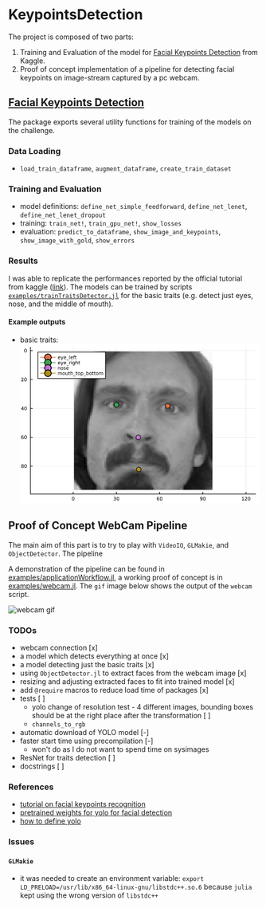 # KeypointsDetection

The project is composed of two parts:
1. Training and Evaluation of the model for [Facial Keypoints Detection](https://www.kaggle.com/competitions/facial-keypoints-detection/overview) from Kaggle.
2. Proof of concept implementation of a pipeline for detecting facial keypoints on image-stream captured by a pc webcam.

## [Facial Keypoints Detection](https://www.kaggle.com/competitions/facial-keypoints-detection/overview)

The package exports several utility functions for training of the models on the challenge.

### Data Loading
- `load_train_dataframe`, `augment_dataframe`, `create_train_dataset`

### Training and Evaluation
- model definitions: `define_net_simple_feedforward`, `define_net_lenet`, `define_net_lenet_dropout`
- training: `train_net!`, `train_gpu_net!`, `show_losses`
- evaluation: `predict_to_dataframe`, `show_image_and_keypoints`, `show_image_with_gold`, `show_errors`

### Results

I was able to replicate the performances reported by the official tutorial from kaggle ([link](https://danielnouri.org/notes/2014/12/17/using-convolutional-neural-nets-to-detect-facial-keypoints-tutorial/)). The models can be trained by scripts [`examples/trainTraitsDetector.jl`](examples/trainTraitsDetector.jl) for the basic traits (e.g. detect just eyes, nose, and the middle of mouth).

#### Example outputs
- basic traits:
![image_basic_traits](readme_files/basic_traits.jpg)

## Proof of Concept WebCam Pipeline

The main aim of this part is to try to play with `VideoIO`, `GLMakie`, and `ObjectDetector`. The pipeline 

A demonstration of the pipeline can be found in [examples/applicationWorkflow.jl](examples/applicationWorkflow.jl), a working proof of concept is in [examples/webcam.jl](examples/webcam.jl). The `gif` image below shows the output of the `webcam` script.

![webcam gif](readme_files/webcam.gif)

### TODOs

- webcam connection [x]
- a model which detects everything at once [x]
- a model detecting just the basic traits [x]
- using `ObjectDetector.jl` to extract  faces from the webcam image [x]
- resizing and adjusting extracted faces to fit into trained model [x]
- add `@require` macros to reduce load time of packages [x]
- tests [ ]
    - yolo change of resolution test - 4 different images, bounding boxes should be at the right place after the transformation [ ]
    - `channels_to_rgb`
- automatic download of YOLO model [-]
- faster start time using precompilation [-]
    - won't do as I do not want to spend time on sysimages
- ResNet for traits detection [ ]
- docstrings [ ]

### References

- [tutorial on facial keypoints recognition](https://danielnouri.org/notes/2014/12/17/using-convolutional-neural-nets-to-detect-facial-keypoints-tutorial/)
- [pretrained weights for yolo for facial detection](https://github.com/lthquy/Yolov3-tiny-Face-weights)
- [how to define yolo](https://jonathan-hui.medium.com/real-time-object-detection-with-yolo-yolov2-28b1b93e2088)

### Issues

#### `GLMakie`
- it was needed to create an environment variable: `export LD_PRELOAD=/usr/lib/x86_64-linux-gnu/libstdc++.so.6` because `julia` kept using the wrong version of `libstdc++`  